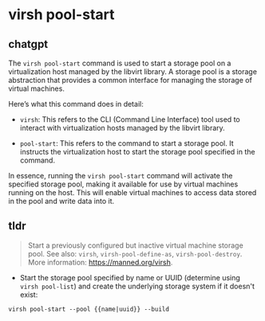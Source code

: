 # virsh pool-start 
## chatgpt 
The `virsh pool-start` command is used to start a storage pool on a virtualization host managed by the libvirt library. A storage pool is a storage abstraction that provides a common interface for managing the storage of virtual machines.

Here’s what this command does in detail:

- `virsh`: This refers to the CLI (Command Line Interface) tool used to interact with virtualization hosts managed by the libvirt library.

- `pool-start`: This refers to the command to start a storage pool. It instructs the virtualization host to start the storage pool specified in the command.

In essence, running the `virsh pool-start` command will activate the specified storage pool, making it available for use by virtual machines running on the host. This will enable virtual machines to access data stored in the pool and write data into it. 

## tldr 
 
> Start a previously configured but inactive virtual machine storage pool.
> See also: `virsh`, `virsh-pool-define-as`, `virsh-pool-destroy`.
> More information: <https://manned.org/virsh>.

- Start the storage pool specified by name or UUID (determine using `virsh pool-list`) and create the underlying storage system if it doesn't exist:

`virsh pool-start --pool {{name|uuid}} --build`
